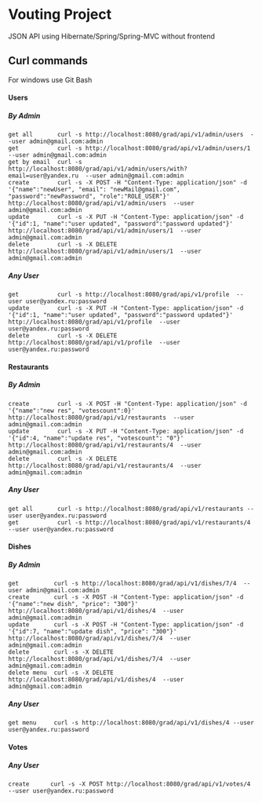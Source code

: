 Vouting Project 
==============================

JSON API using Hibernate/Spring/Spring-MVC without frontend

## Curl commands

For windows use Git Bash


#### Users


##### By Admin

    get all       curl -s http://localhost:8080/grad/api/v1/admin/users  --user admin@gmail.com:admin
    get           curl -s http://localhost:8080/grad/api/v1/admin/users/1  --user admin@gmail.com:admin
    get by email  curl -s http://localhost:8080/grad/api/v1/admin/users/with?email=user@yandex.ru  --user admin@gmail.com:admin
    create        curl -s -X POST -H "Content-Type: application/json" -d '{"name":"newUser", "email": "newMail@gmail.com", "password":"newPassword", "role":"ROLE_USER"}' http://localhost:8080/grad/api/v1/admin/users  --user admin@gmail.com:admin
    update        curl -s -X PUT -H "Content-Type: application/json" -d '{"id":1, "name":"user updated", "password":"password updated"}' http://localhost:8080/grad/api/v1/admin/users/1  --user admin@gmail.com:admin
    delete        curl -s -X DELETE http://localhost:8080/grad/api/v1/admin/users/1  --user admin@gmail.com:admin


##### Any User

    get           curl -s http://localhost:8080/grad/api/v1/profile  --user user@yandex.ru:password
    update        curl -s -X PUT -H "Content-Type: application/json" -d '{"id":1, "name":"user updated", "password":"password updated"}' http://localhost:8080/grad/api/v1/profile  --user user@yandex.ru:password
    delete        curl -s -X DELETE http://localhost:8080/grad/api/v1/profile  --user user@yandex.ru:password


#### Restaurants


##### By Admin

    create        curl -s -X POST -H "Content-Type: application/json" -d '{"name":"new res", "votescount":0}' http://localhost:8080/grad/api/v1/restaurants  --user admin@gmail.com:admin
    update        curl -s -X PUT -H "Content-Type: application/json" -d '{"id":4, "name":"update res", "votescount": "0"}' http://localhost:8080/grad/api/v1/restaurants/4  --user admin@gmail.com:admin
    delete        curl -s -X DELETE http://localhost:8080/grad/api/v1/restaurants/4  --user admin@gmail.com:admin

##### Any User

    get all       curl -s http://localhost:8080/grad/api/v1/restaurants --user user@yandex.ru:password
    get           curl -s http://localhost:8080/grad/api/v1/restaurants/4 --user user@yandex.ru:password


#### Dishes


##### By Admin

    get          curl -s http://localhost:8080/grad/api/v1/dishes/7/4  --user admin@gmail.com:admin
    create       curl -s -X POST -H "Content-Type: application/json" -d '{"name":"new dish", "price": "300"}' http://localhost:8080/grad/api/v1/dishes/4  --user admin@gmail.com:admin
    update       curl -s -X POST -H "Content-Type: application/json" -d '{"id":7, "name":"update dish", "price": "300"}' http://localhost:8080/grad/api/v1/dishes/7/4  --user admin@gmail.com:admin
    delete       curl -s -X DELETE http://localhost:8080/grad/api/v1/dishes/7/4  --user admin@gmail.com:admin
    delete menu  curl -s -X DELETE http://localhost:8080/grad/api/v1/dishes/4  --user admin@gmail.com:admin

##### Any User

    get menu     curl -s http://localhost:8080/grad/api/v1/dishes/4 --user user@yandex.ru:password


#### Votes


##### Any User

    create      curl -s -X POST http://localhost:8080/grad/api/v1/votes/4 --user user@yandex.ru:password